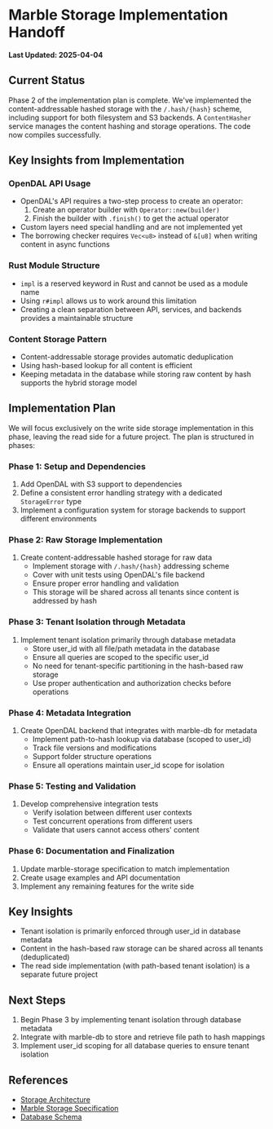 # Marble Storage Implementation Handoff

**Last Updated: 2025-04-04**

## Current Status
Phase 2 of the implementation plan is complete. We've implemented the content-addressable hashed storage with the `/.hash/{hash}` scheme, including support for both filesystem and S3 backends. A `ContentHasher` service manages the content hashing and storage operations. The code now compiles successfully.

## Key Insights from Implementation

### OpenDAL API Usage
- OpenDAL's API requires a two-step process to create an operator:
  1. Create an operator builder with `Operator::new(builder)`
  2. Finish the builder with `.finish()` to get the actual operator
- Custom layers need special handling and are not implemented yet
- The borrowing checker requires `Vec<u8>` instead of `&[u8]` when writing content in async functions

### Rust Module Structure
- `impl` is a reserved keyword in Rust and cannot be used as a module name
- Using `r#impl` allows us to work around this limitation
- Creating a clean separation between API, services, and backends provides a maintainable structure

### Content Storage Pattern
- Content-addressable storage provides automatic deduplication
- Using hash-based lookup for all content is efficient
- Keeping metadata in the database while storing raw content by hash supports the hybrid storage model

## Implementation Plan

We will focus exclusively on the write side storage implementation in this phase, leaving the read side for a future project. The plan is structured in phases:

### Phase 1: Setup and Dependencies
1. Add OpenDAL with S3 support to dependencies
2. Define a consistent error handling strategy with a dedicated `StorageError` type
3. Implement a configuration system for storage backends to support different environments

### Phase 2: Raw Storage Implementation
1. Create content-addressable hashed storage for raw data
   - Implement storage with `/.hash/{hash}` addressing scheme
   - Cover with unit tests using OpenDAL's file backend
   - Ensure proper error handling and validation
   - This storage will be shared across all tenants since content is addressed by hash

### Phase 3: Tenant Isolation through Metadata
1. Implement tenant isolation primarily through database metadata
   - Store user_id with all file/path metadata in the database
   - Ensure all queries are scoped to the specific user_id
   - No need for tenant-specific partitioning in the hash-based raw storage
   - Use proper authentication and authorization checks before operations

### Phase 4: Metadata Integration
1. Create OpenDAL backend that integrates with marble-db for metadata
   - Implement path-to-hash lookup via database (scoped to user_id)
   - Track file versions and modifications
   - Support folder structure operations
   - Ensure all operations maintain user_id scope for isolation

### Phase 5: Testing and Validation
1. Develop comprehensive integration tests
   - Verify isolation between different user contexts
   - Test concurrent operations from different users
   - Validate that users cannot access others' content

### Phase 6: Documentation and Finalization
1. Update marble-storage specification to match implementation
2. Create usage examples and API documentation
3. Implement any remaining features for the write side

## Key Insights
- Tenant isolation is primarily enforced through user_id in database metadata
- Content in the hash-based raw storage can be shared across all tenants (deduplicated)
- The read side implementation (with path-based tenant isolation) is a separate future project

## Next Steps
1. Begin Phase 3 by implementing tenant isolation through database metadata
2. Integrate with marble-db to store and retrieve file path to hash mappings
3. Implement user_id scoping for all database queries to ensure tenant isolation

## References
- [Storage Architecture](../domain/storage_architecture.md)
- [Marble Storage Specification](../crates/marble_storage.md)
- [Database Schema](../domain/database_schema.md)
